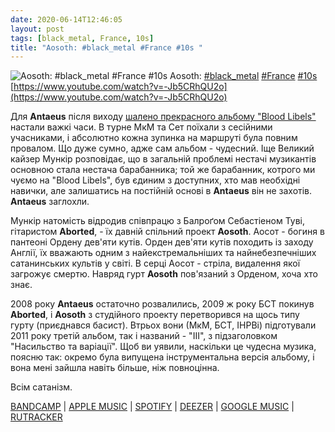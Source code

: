 ```yaml
---
date: 2020-06-14T12:46:05
layout: post
tags: [black_metal, France, 10s]
title: "Aosoth: #black_metal #France #10s "
---
```

![Aosoth: #black_metal #France #10s ](https://i.ytimg.com/vi/-Jb5CRhQU2o/maxresdefault.jpg)
Aosoth: [#black_metal](/tags/#black_metal) [#France](/tags/#France) [#10s](/tags/#10s) [https://www.youtube.com/watch?v=-Jb5CRhQU2o](https://www.youtube.com/watch?v=-Jb5CRhQU2o)

Для **Antaeus** після виходу [шалено прекрасного альбому &quot;Blood Libels&quot;](/2020-01-06-antaeus--black-metal-france-00s) настали важкі часи. В турне МкМ та Сет поїхали з сесійними учасниками, і абсолютно кожна зупинка на маршруті була повним провалом. Що дуже сумно, адже сам альбом - чудесний. Іще Великий кайзер Мункір розповідає, що в загальній проблемі нестачі музикантів основною стала нестача барабанника; той же барабанник, котрого ми чуємо на &quot;Blood Libels&quot;, був єдиним з доступних, хто мав необхідні навички, але залишатись на постійній основі в **Antaeus** він не захотів. **Antaeus** заглохли.

Мункір натомість відродив співпрацю з Балроґом Себастіеном Туві, гітаристом **Aborted**, - їх давній спільний проект **Aosoth**. Аосот - богиня в пантеоні Ордену дев&#39;яти кутів. Орден дев&#39;яти кутів походить із заходу Англії, їх вважають одним з найекстремальніших та найнебезпечніших сатанинських культів у світі. В серці Аосот - стріла, видалення якої загрожує смертю. Навряд гурт **Aosoth** пов&#39;язаний з Орденом, хоча хто знає.

2008 року **Antaeus** остаточно розвалились, 2009 ж року БСТ покинув **Aborted**, і **Aosoth** з студійного проекту перетворився на щось типу гурту (приєднався басист). Втрьох вони (МкМ, БСТ, ІНРВі) підготували 2011 року третій альбом, так і названий - &quot;III&quot;, з підзаголовком &quot;Насильство та варіації&quot;. Щоб ви уявили, наскільки це чудесна музика, поясню так: окремо була випущена інструментальна версія альбому, і вона мені зайшла навіть більше, ніж повноцінна.

Всім сатанізм.

[BANDCAMP](https://agoniarecords.bandcamp.com/album/iii-violence-variations) \| [APPLE MUSIC](https://music.apple.com/ca/album/iii/434796258) \| [SPOTIFY](https://open.spotify.com/album/7rmquapCLD1kAQ8cP9ql4F) \| [DEEZER](https://www.deezer.com/album/6205465?utm_source=deezer&amp;utm_content=album-6205465&amp;utm_term=1601611822_1592127869&amp;utm_medium=web) \| [GOOGLE MUSIC](https://play.google.com/music/m/B5a6wuqrnrdl5xwtcybtcxfy2eu?t=III_-_Violence__Variations_-_Aosoth) \| [RUTRACKER](https://rutracker.org/forum/viewtopic.php?t=4875836)